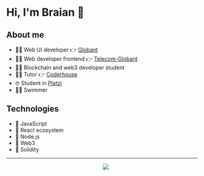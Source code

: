 # Hi, I'm Braian 👋

## About me

- 👨‍💻 Web UI developer 👉 [Globant](https://www.globant.com/es)
- 👨‍💻 Web developer frontend 👉 [Telecom-Globant](https://www.personal.com.ar/)
- 👨‍💻 Blockchain and web3 developer student
- 👨‍🏫 Tutor 👉 [Coderhouse](https://www.coderhouse.com/)
- 🤓 Student in [Platzi](https://platzi.com/p/braianvaylet/)
- 🏊‍♂️ Swimmer

## Technologies

- 💛 JavaScript
- 💙 React ecosystem
- 💚 Node.js
- 🧡 Web3
- 🖤 Solidity

---

<p align='center'>
&nbsp;&nbsp;&nbsp;&nbsp;
  <a href="https://www.linkedin.com/in/braianvaylet/"><img src="https://img.shields.io/badge/linkedin-%230077B5.svg?&style=for-the-badge&logo=linkedin&logoColor=white" /></a>
</p>
